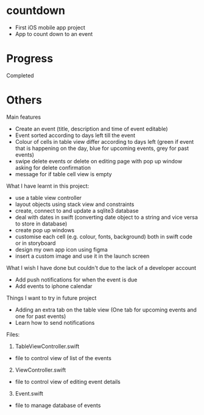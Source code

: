 # countdown

- First iOS mobile app project
- App to count down to an event

# Progress
Completed

# Others
Main features
- Create an event (title, description and time of event editable)
- Event sorted according to days left till the event
- Colour of cells in table view differ according to days left (green if event that is happening on the day, blue for upcoming events, grey for past events)
- swipe delete events or delete on editing page with pop up window asking for delete confirmation
- message for if table cell view is empty


What I have learnt in this project:
- use a table view controller
- layout objects using stack view and constraints
- create, connect to and update a sqlite3 database
- deal with dates in swift (converting date object to a string and vice versa to store in database)
- create pop up windows
- customise each cell (e.g. colour, fonts, background) both in swift code or in storyboard
- design my own app icon using figma
- insert a custom image and use it in the launch screen


What I wish I have done but couldn't due to the lack of a developer account
- Add push notifications for when the event is due
- Add events to iphone calendar


Things I want to try in future project
- Adding an extra tab on the table view (One tab for upcoming events and one for past events)
- Learn how to send notifications


Files:
1) TableViewController.swift
- file to control view of list of the events

2) ViewController.swift
- file to control view of editing event details

3) Event.swift
- file to manage database of events


